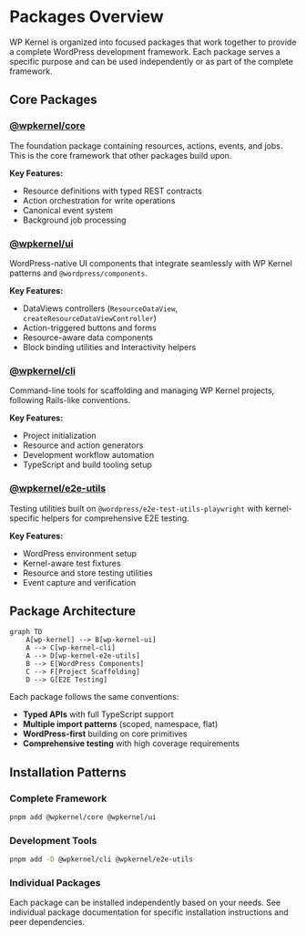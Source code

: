 # Packages Overview

WP Kernel is organized into focused packages that work together to provide a complete WordPress development framework. Each package serves a specific purpose and can be used independently or as part of the complete framework.

## Core Packages

### [@wpkernel/core](/packages/core)

The foundation package containing resources, actions, events, and jobs. This is the core framework that other packages build upon.

**Key Features:**

- Resource definitions with typed REST contracts
- Action orchestration for write operations
- Canonical event system
- Background job processing

### [@wpkernel/ui](/packages/ui)

WordPress-native UI components that integrate seamlessly with WP Kernel patterns and `@wordpress/components`.

**Key Features:**

- DataViews controllers (`ResourceDataView`, `createResourceDataViewController`)
- Action-triggered buttons and forms
- Resource-aware data components
- Block binding utilities and Interactivity helpers

### [@wpkernel/cli](/packages/cli)

Command-line tools for scaffolding and managing WP Kernel projects, following Rails-like conventions.

**Key Features:**

- Project initialization
- Resource and action generators
- Development workflow automation
- TypeScript and build tooling setup

### [@wpkernel/e2e-utils](/packages/e2e-utils)

Testing utilities built on `@wordpress/e2e-test-utils-playwright` with kernel-specific helpers for comprehensive E2E testing.

**Key Features:**

- WordPress environment setup
- Kernel-aware test fixtures
- Resource and store testing utilities
- Event capture and verification

## Package Architecture

```mermaid
graph TD
    A[wp-kernel] --> B[wp-kernel-ui]
    A --> C[wp-kernel-cli]
    A --> D[wp-kernel-e2e-utils]
    B --> E[WordPress Components]
    C --> F[Project Scaffolding]
    D --> G[E2E Testing]
```

Each package follows the same conventions:

- **Typed APIs** with full TypeScript support
- **Multiple import patterns** (scoped, namespace, flat)
- **WordPress-first** building on core primitives
- **Comprehensive testing** with high coverage requirements

## Installation Patterns

### Complete Framework

```bash
pnpm add @wpkernel/core @wpkernel/ui
```

### Development Tools

```bash
pnpm add -D @wpkernel/cli @wpkernel/e2e-utils
```

### Individual Packages

Each package can be installed independently based on your needs. See individual package documentation for specific installation instructions and peer dependencies.
